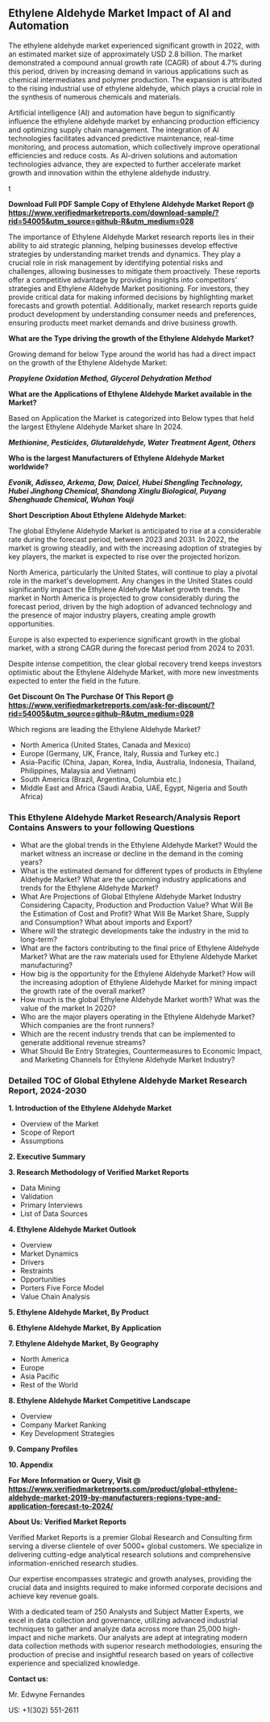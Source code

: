 <h2>Ethylene Aldehyde Market Impact of AI and Automation</h2><p>The ethylene aldehyde market experienced significant growth in 2022, with an estimated market size of approximately USD 2.8 billion. The market demonstrated a compound annual growth rate (CAGR) of about 4.7% during this period, driven by increasing demand in various applications such as chemical intermediates and polymer production. The expansion is attributed to the rising industrial use of ethylene aldehyde, which plays a crucial role in the synthesis of numerous chemicals and materials.</p><p>Artificial intelligence (AI) and automation have begun to significantly influence the ethylene aldehyde market by enhancing production efficiency and optimizing supply chain management. The integration of AI technologies facilitates advanced predictive maintenance, real-time monitoring, and process automation, which collectively improve operational efficiencies and reduce costs. As AI-driven solutions and automation technologies advance, they are expected to further accelerate market growth and innovation within the ethylene aldehyde industry.</p>t</p><p id="" class=""><strong>Download Full PDF Sample Copy of Ethylene Aldehyde Market Report @ <a href="https://www.verifiedmarketreports.com/download-sample/?rid=54005&utm_source=github-R&utm_medium=028" target="_blank">https://www.verifiedmarketreports.com/download-sample/?rid=54005&utm_source=github-R&utm_medium=028</a></strong></p><p>The importance of&nbsp;Ethylene Aldehyde Market research reports lies in their ability to aid strategic planning, helping businesses develop effective strategies by understanding market trends and dynamics. They play a crucial role in risk management by identifying potential risks and challenges, allowing businesses to mitigate them proactively. These reports offer a competitive advantage by providing insights into competitors' strategies and Ethylene Aldehyde Market positioning. For investors, they provide critical data for making informed decisions by highlighting market forecasts and growth potential. Additionally, market research reports guide product development by understanding consumer needs and preferences, ensuring products meet market demands and drive business growth.</p><p><strong>What are the&nbsp;Type driving the growth of the Ethylene Aldehyde Market?</strong></p><p id="" class="">Growing demand for below Type around the world has had a direct impact on the growth of the Ethylene Aldehyde Market:</p><em><strong>Propylene Oxidation Method, Glycerol Dehydration Method</strong></em></p><strong>What are the&nbsp;Applications&nbsp;of Ethylene Aldehyde Market available in the Market?</strong></p><p id="" class="">Based on Application the Market is categorized into Below types that held the largest Ethylene Aldehyde Market share In 2024.</p><em><strong>Methionine, Pesticides, Glutaraldehyde, Water Treatment Agent, Others</strong></em></p><strong>Who is the largest Manufacturers of Ethylene Aldehyde Market worldwide?</strong></p><p><em><strong>Evonik, Adisseo, Arkema, Dow, Daicel, Hubei Shengling Technology, Hubei Jinghong Chemical, Shandong Xinglu Biological, Puyang Shenghuade Chemical, Wuhan Youji</strong></em></p><p id="" class=""><strong>Short Description About Ethylene Aldehyde Market:</strong></p><p>The global Ethylene Aldehyde Market is anticipated to rise at a considerable rate during the forecast period, between 2023 and 2031. In 2022, the market is growing steadily, and with the increasing adoption of strategies by key players, the market is expected to rise over the projected horizon.</p><p>North America, particularly the United States, will continue to play a pivotal role in the market's development. Any changes in the United States could significantly impact the Ethylene Aldehyde Market growth trends. The market in North America is projected to grow considerably during the forecast period, driven by the high adoption of advanced technology and the presence of major industry players, creating ample growth opportunities.</p><p>Europe is also expected to experience significant growth in the global market, with a strong CAGR during the forecast period from 2024 to 2031.</p><p>Despite intense competition, the clear global recovery trend keeps investors optimistic about the Ethylene Aldehyde Market, with more new investments expected to enter the field in the future.</p><p id="" class=""><strong>Get Discount On The Purchase Of This Report @ <a href="https://www.verifiedmarketreports.com/ask-for-discount/?rid=54005&utm_source=github-R&utm_medium=028" target="_blank">https://www.verifiedmarketreports.com/ask-for-discount/?rid=54005&utm_source=github-R&utm_medium=028</a></strong></p>Which regions are leading the Ethylene Aldehyde Market?</p><ul><li>North America (United States, Canada and Mexico)</li><li>Europe (Germany, UK, France, Italy, Russia and Turkey etc.)</li><li>Asia-Pacific (China, Japan, Korea, India, Australia, Indonesia, Thailand, Philippines, Malaysia and Vietnam)</li><li>South America (Brazil, Argentina, Columbia etc.)</li><li>Middle East and Africa (Saudi Arabia, UAE, Egypt, Nigeria and South Africa)</li></ul><h3 id="" class="">This Ethylene Aldehyde Market Research/Analysis Report Contains Answers to your following Questions</h3><ul><li>What are the global trends in the Ethylene Aldehyde Market? Would the market witness an increase or decline in the demand in the coming years?</li><li>What is the estimated demand for different types of products in Ethylene Aldehyde Market? What are the upcoming industry applications and trends for the Ethylene Aldehyde Market?</li><li>What Are Projections of Global Ethylene Aldehyde Market Industry Considering Capacity, Production and Production Value? What Will Be the Estimation of Cost and Profit? What Will Be Market Share, Supply and Consumption? What about imports and Export?</li><li>Where will the strategic developments take the industry in the mid to long-term?</li><li>What are the factors contributing to the final price of Ethylene Aldehyde Market? What are the raw materials used for Ethylene Aldehyde Market manufacturing?</li><li>How big is the opportunity for the Ethylene Aldehyde Market? How will the increasing adoption of Ethylene Aldehyde Market for mining impact the growth rate of the overall market?</li><li>How much is the global Ethylene Aldehyde Market worth? What was the value of the market In 2020?</li><li>Who are the major players operating in the Ethylene Aldehyde Market? Which companies are the front runners?</li><li>Which are the recent industry trends that can be implemented to generate additional revenue streams?</li><li>What Should Be Entry Strategies, Countermeasures to Economic Impact, and Marketing Channels for Ethylene Aldehyde Market Industry?</li></ul><h3 id="" class="">Detailed TOC of Global Ethylene Aldehyde Market Research Report, 2024-2030</h3><p id="" class=""><strong>1. Introduction of the Ethylene Aldehyde Market</strong></p><ul><li>Overview of the Market</li><li>Scope of Report</li><li>Assumptions</li></ul><p id="" class=""><strong>2. Executive Summary</strong></p><p id="" class=""><strong>3. Research Methodology of Verified Market Reports</strong></p><ul><li>Data Mining</li><li>Validation</li><li>Primary Interviews</li><li>List of Data Sources</li></ul><p id="" class=""><strong>4. Ethylene Aldehyde Market Outlook</strong></p><ul><li>Overview</li><li>Market Dynamics</li><li>Drivers</li><li>Restraints</li><li>Opportunities</li><li>Porters Five Force Model</li><li>Value Chain Analysis</li></ul><p id="" class=""><strong>5. Ethylene Aldehyde Market, By Product</strong></p><p id="" class=""><strong>6. Ethylene Aldehyde Market, By Application</strong></p><p id="" class=""><strong>7. Ethylene Aldehyde Market, By Geography</strong></p><ul><li>North America</li><li>Europe</li><li>Asia Pacific</li><li>Rest of the World</li></ul><p id="" class=""><strong>8. Ethylene Aldehyde Market Competitive Landscape</strong></p><ul><li>Overview</li><li>Company Market Ranking</li><li>Key Development Strategies</li></ul><p id="" class=""><strong>9. Company Profiles</strong></p><p id="" class=""><strong>10. Appendix</strong></p><p id="" class=""><strong>For More Information or Query, Visit @ <a href="https://www.verifiedmarketreports.com/product/global-ethylene-aldehyde-market-2019-by-manufacturers-regions-type-and-application-forecast-to-2024/" target="_blank">https://www.verifiedmarketreports.com/product/global-ethylene-aldehyde-market-2019-by-manufacturers-regions-type-and-application-forecast-to-2024/</a></strong></p><p id="" class=""><strong>About Us: Verified Market Reports</strong></p><p id="" class="">Verified Market Reports is a premier Global Research and Consulting firm serving a diverse clientele of over 5000+ global customers. We specialize in delivering cutting-edge analytical research solutions and comprehensive information-enriched research studies.</p><p id="" class="">Our expertise encompasses strategic and growth analyses, providing the crucial data and insights required to make informed corporate decisions and achieve key revenue goals.</p><p id="" class="">With a dedicated team of 250 Analysts and Subject Matter Experts, we excel in data collection and governance, utilizing advanced industrial techniques to gather and analyze data across more than 25,000 high-impact and niche markets. Our analysts are adept at integrating modern data collection methods with superior research methodologies, ensuring the production of precise and insightful research based on years of collective experience and specialized knowledge.</p><p id="" class=""><strong>Contact us:</strong></p><p id="" class="">Mr. Edwyne Fernandes</p><p id="" class="">US: +1(302) 551-2611</p>
